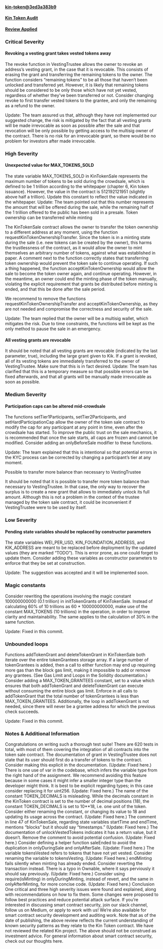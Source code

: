 
#### [kin-token@3ed3a383b9](https://github.com/kinfoundation/kin-token/tree/3ed3a383b9304274ec22f41769716cadb854727f)
#### [Kin Token Audit](https://blog.zeppelin.solutions/kin-token-audit-121788c06fe)
#### [Review Applied](https://github.com/kikinteractive/kin-token/pull/4)

### Critical Severity
#### Revoking a vesting grant takes vested tokens away

The revoke function in VestingTrustee allows the owner to revoke an address’s vesting grant, in the case that it is revocable. This consists of erasing the grant and transferring the remaining tokens to the owner. The function considers “remaining tokens” to be all those that haven’t been unlocked and transferred yet. However, it is likely that remaining tokens should be considered to be only those which have not yet vested, regardless of whether they’ve been transferred or not. Consider changing revoke to first transfer vested tokens to the grantee, and only the remaining as a refund to the owner.

Update: The team assured us that, although they have not implemented our suggested change, the risk is mitigated by the fact that all vesting grants will be made irrevocable as soon as possible after the sale and that revocation will be only possible by getting access to the multisig owner of the contract. There is no risk for an irrevocable grant, so there would be no problem for investors after made irrevocable.


### High Severity
#### Unexpected value for MAX_TOKENS_SOLD

The state variable MAX_TOKENS_SOLD in KinTokenSale represents the maximum number of tokens to be sold during the crowdsale, which is defined to be 1 trillion according to the whitepaper (chapter 6, Kin token issuance). However, the value in the contract is 512192121951 (slightly above half a trillion). Update this constant to reflect the value indicated in the whitepaper.
Update: The team pointed out that this number represents the amount that will be offered during the sale, while the remaining half of the 1 trillion offered to the public has been sold in a presale.
Token ownership can be transferred while minting

The KinTokenSale contract allows the owner to transfer the token ownership to a different address at any moment, using the function requestKinTokenOwnershipTransfer. Since the token is in a minting state during the sale (i.e. new tokens can be created by the owner), this harms the trustlessness of the contract, as it would allow the owner to mint themselves an arbitrary number of tokens, against what was established in paper.
A comment next to the function correctly states that transferring token ownership would prevent the token sale to continue operating. If such a thing happened, the function acceptKinTokenOwnership would allow the sale to become the token owner again, and continue operating. However, in the meantime, an owner could end the minting phase of the token manually, violating the explicit requirement that grants be distributed before minting is ended, and that this be done after the sale period.

We recommend to remove the functions requestKinTokenOwnershipTransfer and acceptKinTokenOwnership, as they are not needed and compromise the correctness and security of the sale.

Update: The team replied that the owner will be a multisig wallet, which mitigates the risk. Due to time constraints, the functions will be kept as the only method to pause the sale in an emergency.


#### All vesting grants are revocable

It should be noted that all vesting grants are revocable (indicated by the last parameter, true), including the large grant given to Kik. If a grant is revoked, all of its vesting tokens are immediately transferred to the owner of VestingTrustee. Make sure that this is in fact desired.
Update: The team has clarified that this is a temporary measure so that possible errors can be fixed afterwards, and that all grants will be manually made irrevocable as soon as possible.

### Medium Severity
#### Participation caps can be altered mid-crowdsale

The functions setTier1Participants, setTier2Participants, and setHardParticipationCap allow the owner of the token sale contract to modify the cap for any participant at any point in time, even after the crowdsale has started. To improve the public trust on the sale mechanics, it is recommended that once the sale starts, all caps are frozen and cannot be modified. Consider adding an onlyBeforeSale modifier to these functions.

Update: The team explained that this is intentional so that potential errors in the KYC process can be corrected by changing a participant’s tier at any moment.

Possible to transfer more balance than necessary to VestingTrustee

It should be noted that it is possible to transfer more token balance than necessary to VestingTrustee. In that case, the only way to recover the surplus is to create a new grant that allows to immediately unlock its full amount. Although this is not a problem in the context of the trustee managed by the token sale contract, it could be inconvenient if VestingTrustee were to be used by itself.

### Low Severity
#### Pending state variables should be replaced by constructor parameters

The state variables WEI_PER_USD, KIN_FOUNDATION_ADDRESS, and KIK_ADDRESS are meant to be replaced before deployment by the updated values (they are marked “TODO”). This is error prone, as one could forget to update them. Consider adding these variables as constructor parameters to enforce that they be set at construction.

Update: The suggestion was accepted and it will be implemented soon.

### Magic constants
Consider rewriting the operations involving the magic constant 100000000000 (0.1 trillion) in initTokenGrants of KinTokenSale. Instead of calculating 60% of 10 trillions as 60 * 100000000000, make use of the constant MAX_TOKENS (10 trillions) in the operation, in order to improve clarity and maintainability. The same applies to the calculation of 30% in the same function.

Update: Fixed in this commit.

### Unbounded loops

Functions addTokenGrant and deleteTokenGrant in KinTokenSale both iterate over the entire tokenGrantees storage array. If a large number of tokenGrantees is added, then a call to either function may end up requiring more gas than the block gas limit, making it impossible to add or remove any grantees. (See Gas Limit and Loops in the Solidity documentation.)
Consider adding a MAX_TOKEN_GRANTEES constant, set to a value which ensures that both addTokenGrant and deleteTokenGrant can execute without consuming the entire block gas limit. Enforce in all calls to addTokenGrant that the total number of tokenGrantees is less than MAX_TOKEN_GRANTEES.
Additionally, the loop in addTokenGrant is not needed, since there will never be a grantee address for which the previous check succeeds.

Update: Fixed in this commit.


### Notes & Additional Information

Congratulations on writing such a thorough test suite! There are 620 tests in total, with most of them covering the integration of all contracts into the token sale contract.
The documentation of grant in VestingTrustee does not state that its user should first do a transfer of tokens to the contract. Consider making this explicit in the documentation. (Update: Fixed here.)
There is one use of var in the codebase, which infers the variable type from the right hand of the assignment. We recommend avoiding this feature because in some cases it might infer a smaller integer type than the developer might think. It is best to be explicit regarding types; in this case consider replacing it for uint256. (Update: Fixed here.)
The name of the constant TOKEN_DECIMALS is misleading. While the decimals constant in the KinToken contract is set to the number of decimal positions (18), the constant TOKEN_DECIMALS is set to 10**18, i.e. one unit of the token. Consider either renaming the constant, or changing its value to 18 and updating its usage across the contract. (Update: Fixed here.)
The comment in line 47 of KinTokenSale, regarding state variables startTime and endTime, mentions “blocks” but it should say “timestamps.” (Update: Fixed here.)
The documentation of unlockVestedTokens indicates it has a return value, but it doesn’t. Remove the comment to avoid potential confusion. (Update: Fixed here.)
Consider defining a helper function saleEnded to avoid the duplication in onlyDuringSale and onlyAfterSale. (Update: Fixed here.)
The variable tokensVested refers to tokens that have not yet vested. Consider renaming the variable to tokensVesting. (Update: Fixed here.)
endMinting fails silently when minting has already ended. Consider reverting the transaction instead.
There is a typo in Ownable, where it says perviously it should say previously. (Update: Fixed here.)
Consider using require(isMinting) in onlyDuringMinting, instead of revert, and the same in onlyAfterMinting, for more concise code. (Update: Fixed here.)
Conclusion
One critical and three high severity issues were found and explained, along with recommendations on how to fix them. Some changes were proposed to follow best practices and reduce potential attack surface.
If you’re interested in discussing smart contract security, join our slack channel, follow us on Medium, or apply to work with us! We’re also available for smart contract security development and auditing work.
Note that as of the date of publishing, the above review reflects the current understanding of known security patterns as they relate to the Kin Token contract. We have not reviewed the related Kin project. The above should not be construed as investment advice. For general information about smart contract security, check out our thoughts here.
